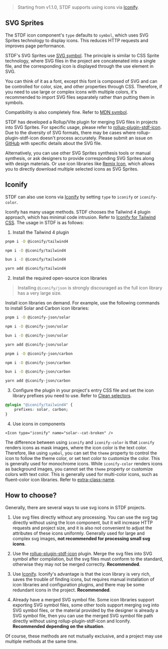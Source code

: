 > Starting from v1.1.0, STDF supports using icons via [Iconify](https://iconify.design).

## SVG Sprites

The STDF icon component's `type` defaults to `symbol`, which uses SVG Sprites technology to display icons. This reduces HTTP requests and improves page performance.

STDF's SVG Sprites use [SVG symbol](https://developer.mozilla.org/en-US/docs/Web/SVG/Element/symbol). The principle is similar to CSS Sprite technology, where SVG files in the project are concatenated into a single file, and the corresponding icon is displayed through the use element in SVG.

You can think of it as a font, except this font is composed of SVG and can be controlled for color, size, and other properties through CSS. Therefore, if you need to use large or complex icons with multiple colors, it's recommended to import SVG files separately rather than putting them in symbols.

Compatibility is also completely fine. Refer to [MDN symbol](https://developer.mozilla.org/en-US/docs/Web/SVG/Element/symbol#browser_compatibility).

STDF has developed a Rollup/Vite plugin for merging SVG files in projects into SVG Sprites. For specific usage, please refer to [rollup-plugin-stdf-icon](https://www.npmjs.com/package/rollup-plugin-stdf-icon). Due to the diversity of SVG formats, there may be cases where rollup-plugin-stdf-icon doesn't process accurately. Please submit an issue on [GitHub](https://github.com/any-tdf/stdf/issues) with specific details about the SVG file.

Alternatively, you can use other SVG Sprites synthesis tools or manual synthesis, or ask designers to provide corresponding SVG Sprites along with design materials. Or use icon libraries like [Remix Icon](https://remixicon.com), which allows you to directly download multiple selected icons as SVG Sprites.

## Iconify

STDF can also use icons via [Iconify](https://iconify.design) by setting `type` to `iconify` or `iconify-color`.

Iconify has many usage methods. STDF chooses the Tailwind 4 plugin approach, which has minimal code intrusion. Refer to [Iconify for Tailwind CSS](https://iconify.design/docs/usage/css/tailwind/tailwind4). The usage in STDF is as follows:

1. Install the Tailwind 4 plugin

<!-- :::code-groups -->
<!-- pnpm -->
```sh
pnpm i -D @iconify/tailwind4
```
<!-- :: -->
<!-- npm -->
```sh
npm i -D @iconify/tailwind4
```
<!-- :: -->
<!-- bun -->
```sh
bun i -D @iconify/tailwind4
```
<!-- :: -->
<!-- yarn -->
```sh
yarn add @iconify/tailwind4
```
<!-- ::: -->

2. Install the required open-source icon libraries

> Installing `@iconify/json` is strongly discouraged as the full icon library has a very large size.

Install icon libraries on demand. For example, use the following commands to install Solar and Carbon icon libraries:

<!-- :::code-groups -->
<!-- pnpm -->
```sh
pnpm i -D @iconify-json/solar
```
<!-- :: -->
<!-- npm -->
```sh
npm i -D @iconify-json/solar
```
<!-- :: -->
<!-- bun -->
```sh
bun i -D @iconify-json/solar
```
<!-- :: -->
<!-- yarn -->
```sh
yarn add @iconify-json/solar
```
<!-- ::: -->

<!-- :::code-groups -->
<!-- pnpm -->
```sh
pnpm i -D @iconify-json/carbon
```
<!-- :: -->
<!-- npm -->
```sh
npm i -D @iconify-json/carbon
```
<!-- :: -->
<!-- bun -->
```sh
bun i -D @iconify-json/carbon
```
<!-- :: -->
<!-- yarn -->
```sh
yarn add @iconify-json/carbon
```
<!-- ::: -->

3. Configure the plugin in your project's entry CSS file and set the icon library prefixes you need to use. Refer to [Clean selectors](https://iconify.design/docs/usage/css/tailwind/tailwind4/#clean-selectors).

```css
@plugin "@iconify/tailwind4" {
	prefixes: solar, carbon;
}
```

4. Use icons in components

```svelte
<Icon type="iconify" name="solar--cat-broken" />
```

The difference between using `iconify` and `iconify-color` is that `iconify` renders icons as mask images, where the icon color is the text color. Therefore, like using `symbol`, you can set the `theme` property to control the icon to follow the theme color, or set text color to customize the color. This is generally used for monochrome icons. While `iconify-color` renders icons as background images, you cannot set the `theme` property or customize colors with text color. This is generally used for multi-color icons, such as fluent-color icon libraries. Refer to [extra-class-name](https://iconify.design/docs/usage/css/tailwind/tailwind4/#extra-class-name).

## How to choose?

Generally, there are several ways to use svg icons in STDF projects.

1. Use svg files directly without any processing. You can use the svg tag directly without using the Icon component, but it will increase HTTP requests and project size, and it is also not convenient to adjust the attributes of these icons uniformly. Generally used for large and complex svg images, **not recommended for processing small svg icons**.

2. Use the [rollup-plugin-stdf-icon](https://www.npmjs.com/package/rollup-plugin-stdf-icon) plugin. Merge the svg files into SVG symbol after compilation, but the svg files must conform to the standard, otherwise they may not be merged correctly. **Recommended**.

3. Use [Iconify](https://iconify.design). Iconify's advantage is that the icon library is very rich, saves the trouble of finding icons, but requires manual installation of icon libraries and configuration plugins, and there may be some redundant icons in the project. **Recommended**.

4. Already have a merged SVG symbol file. Some icon libraries support exporting SVG symbol files, some other tools support merging svg into SVG symbol files, or the material provided by the designer is already a SVG symbol file, then you can use the merged SVG symbol file path directly without using rollup-plugin-stdf-icon and Iconify. **Recommended depending on the situation**.

Of course, these methods are not mutually exclusive, and a project may use multiple methods at the same time.
